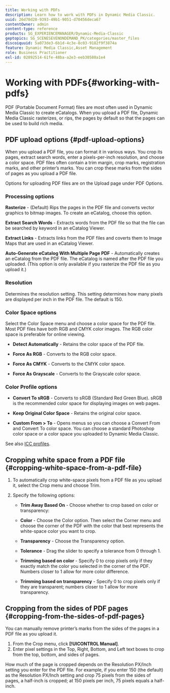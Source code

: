 ```yaml
---
title: Working with PDFs
description: Learn how to work with PDFs in Dynamic Media Classic.
uuid: 26d70d28-9393-49b1-9051-d70456deca67
contentOwner: admin
content-type: reference
products: SG_EXPERIENCEMANAGER/Dynamic-Media-Classic
geptopics: SG_SCENESEVENONDEMAND_PK/categories/master_files
discoiquuid: 5a073de3-6b1d-4c3e-8c03-9182f9f3874a
feature: Dynamic Media Classic,Asset Management
role: Business Practitioner
exl-id: 02892514-61fe-48ba-a2e3-eeb30580a1e4
---
```

# Working with PDFs{#working-with-pdfs}

PDF (Portable Document Format) files are most often used in Dynamic Media Classic to create eCatalogs. When you upload a PDF file, Dynamic Media Classic rasterizes, or rips, the pages by default so that the pages can be used to build rich media.

## PDF upload options {#pdf-upload-options}

When you upload a PDF file, you can format it in various ways. You crop its pages, extract search words, enter a pixels-per-inch resolution, and choose a color space. PDF files often contain a trim margin, crop marks, registration marks, and other printer’s marks. You can crop these marks from the sides of pages as you upload a PDF file.

Options for uploading PDF files are on the Upload page under PDF Options.

### Processing options

**Rasterize** - (Default) Rips the pages in the PDF file and converts vector graphics to bitmap images. To create an eCatalog, choose this option.

**Extract Search Words** - Extracts words from the PDF file so that the file can be searched by keyword in an eCatalog Viewer.

**Extract Links** - Extracts links from the PDF files and coverts them to Image Maps that are used in an eCatalog Viewer.

**Auto-Generate eCatalog With Multiple Page PDF** - Automatically creates an eCatalog from the PDF file. The eCatalog is named after the PDF file you uploaded. (This option is only available if you rasterize the PDF file as you upload it.)

### Resolution

Determines the resolution setting. This setting determines how many pixels are displayed per inch in the PDF file. The default is 150.

### Color Space options

Select the Color Space menu and choose a color space for the PDF file. Most PDF files have both RGB and CMYK color images. The RGB color space is preferable for online viewing.

* **Detect Automatically** - Retains the color space of the PDF file.

* **Force As RGB** - Converts to the RGB color space.

* **Force As CMYK** - Converts to the CMYK color space.

* **Force As Grayscale** - Converts to the Grayscale color space.

### Color Profile options

* **Convert To sRGB** - Converts to sRGB (Standard Red Green Blue). sRGB is the recommended color space for displaying images on web pages.

* **Keep Original Color Space** - Retains the original color space.

* **Custom From > To** - Opens menus so you can choose a Convert From and Convert To color space. You can choose a standard Photoshop color space or a color space you uploaded to Dynamic Media Classic.

See also [ICC profiles](/help/icc-profiles.md#icc_profiles).

## Cropping white space from a PDF file {#cropping-white-space-from-a-pdf-file}

1. To automatically crop white-space pixels from a PDF file as you upload it, select the Crop menu and choose Trim. 
1. Specify the following options:

   * **Trim Away Based On** - Choose whether to crop based on color or transparency:

   * **Color** - Choose the Color option. Then select the Corner menu and choose the corner of the PDF with the color that best represents the white-space color you want to crop.

   * **Transparency** - Choose the Transparency option.

   * **Tolerance** - Drag the slider to specify a tolerance from 0 through 1.

   * **Trimming based on color** - Specify 0 to crop pixels only if they exactly match the color you selected in the corner of the PDF. Numbers closer to 1 allow for more color difference.

   * **Trimming based on transparency** - Specify 0 to crop pixels only if they are transparent; numbers closer to 1 allow for more transparency.

## Cropping from the sides of PDF pages {#cropping-from-the-sides-of-pdf-pages}

You can manually remove printer’s marks from the sides of the pages in a PDF file as you upload it.

1. From the Crop menu, click **[!UICONTROL Manual]**.
1. Enter pixel settings in the Top, Right, Bottom, and Left text boxes to crop from the top, bottom, and sides of pages.

How much of the page is cropped depends on the Resolution PX/Inch setting you enter for the PDF file. For example, if you enter 150 (the default) as the Resolution PX/Inch setting and crop 75 pixels from the sides of pages, a half-inch is cropped; at 150 pixels per inch, 75 pixels equals a half-inch.
